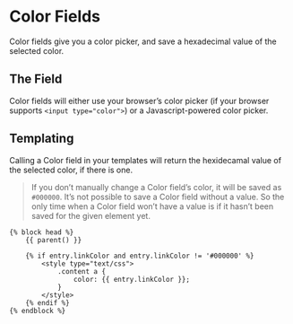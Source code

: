 Color Fields
============

Color fields give you a color picker, and save a hexadecimal value of the selected color.

## The Field

Color fields will either use your browser’s color picker (if your browser supports `<input type="color">`) or a Javascript-powered color picker.

## Templating

Calling a Color field in your templates will return the hexidecamal value of the selected color, if there is one.

> If you don’t manually change a Color field’s color, it will be saved as `#000000`. It’s not possible to save a Color field without a value. So the only time when a Color field won’t have a value is if it hasn’t been saved for the given element yet.

```twig
{% block head %}
    {{ parent() }}

    {% if entry.linkColor and entry.linkColor != '#000000' %}
        <style type="text/css">
            .content a {
                color: {{ entry.linkColor }};
            }
        </style>
    {% endif %}
{% endblock %}
```
